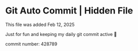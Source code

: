 # Git Auto Commit | Hidden File

This file was added Feb 12, 2025

Just for fun and keeping my daily git commit active 🤪

commit number: 428789
